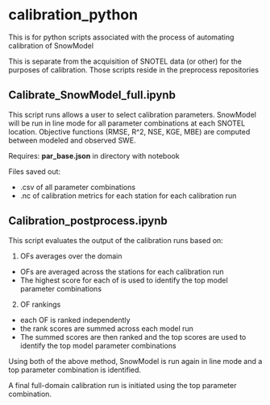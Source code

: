 # calibration_python
This is for python scripts associated with the process of automating calibration of SnowModel

This is separate from the acquisition of SNOTEL data (or other) for the purposes of calibration. Those scripts reside in the preprocess repositories

## Calibrate_SnowModel_full.ipynb
This script runs allows a user to select calibration parameters. SnowModel will be run in line mode for all parameter combinations at each SNOTEL location. Objective functions (RMSE, R^2, NSE, KGE, MBE) are computed between modeled and observed SWE. 

Requires:
**par_base.json** in directory with notebook 

Files saved out:
- .csv of all parameter combinations 
- .nc of calibration metrics for each station for each calibration run

## Calibration_postprocess.ipynb
This script evaluates the output of the calibration runs based on:

1. OFs averages over the domain 
- OFs are averaged across the stations for each calibration run
- The highest score for each of is used to identify the top model parameter combinations

2. OF rankings 
- each OF is ranked independently
- the rank scores are summed across each model run 
- The summed scores are then ranked and the top scores are used to identify the top model parameter combinations

Using both of the above method, SnowModel is run again in line mode and a top parameter combination is identified. 

A final full-domain calibration run is initiated using the top parameter combination.